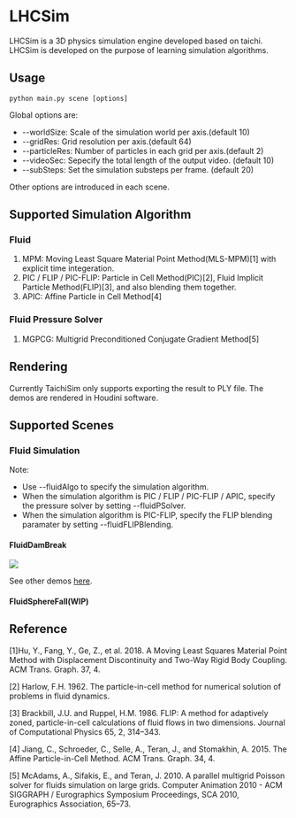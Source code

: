 # LHCSim
LHCSim is a 3D physics simulation engine developed based on taichi. LHCSim is developed on the purpose of learning simulation algorithms.

## Usage
```
python main.py scene [options]
```

Global options are:
+ --worldSize: Scale of the simulation world per axis.(default 10)
+ --gridRes: Grid resolution per axis.(default 64)
+ --particleRes: Number of particles in each grid per axis.(default 2)
+ --videoSec: Sepecify the total length of the output video. (default 10)
+ --subSteps: Set the simulation substeps per frame. (default 20)

Other options are introduced in each scene.

## Supported Simulation Algorithm
### Fluid
1. MPM: Moving Least Square Material Point Method(MLS-MPM)[1] with explicit time integeration.
2. PIC / FLIP / PIC-FLIP: Particle in Cell Method(PIC)[2], Fluid Implicit Particle Method(FLIP)[3], and also blending them together.
3. APIC: Affine Particle in Cell Method[4]

### Fluid Pressure Solver
1. MGPCG: Multigrid Preconditioned Conjugate Gradient Method[5]

## Rendering
Currently TaichiSim only supports exporting the result to PLY file. The demos are rendered in Houdini software.

## Supported Scenes
### Fluid Simulation
Note:
+ Use --fluidAlgo to specify the simulation algorithm.
+ When the simulation algorithm is PIC / FLIP / PIC-FLIP / APIC, specify the pressure solver by setting --fluidPSolver.
+ When the simulation algorithm is PIC-FLIP, specify the FLIP blending paramater by setting --fluidFLIPBlending.
#### FluidDamBreak
![](demos/FluidDamBreak/DambreakAPIC.gif)

See other demos [here](https://github.com/Robslhc/LHCSim/tree/sphere/demos/FluidDamBreak).
#### FluidSphereFall(WIP)

## Reference
[1]Hu, Y., Fang, Y., Ge, Z., et al. 2018. A Moving Least Squares Material Point Method with Displacement Discontinuity and Two-Way Rigid Body Coupling. ACM Trans. Graph. 37, 4.

[2] Harlow, F.H. 1962. The particle-in-cell method for numerical solution of problems in fluid dynamics.

[3] Brackbill, J.U. and Ruppel, H.M. 1986. FLIP: A method for adaptively zoned, particle-in-cell calculations of fluid flows in two dimensions. Journal of Computational Physics 65, 2, 314–343.

[4] Jiang, C., Schroeder, C., Selle, A., Teran, J., and Stomakhin, A. 2015. The Affine Particle-in-Cell Method. ACM Trans. Graph. 34, 4.

[5] McAdams, A., Sifakis, E., and Teran, J. 2010. A parallel multigrid Poisson solver for fluids simulation on large grids. Computer Animation 2010 - ACM SIGGRAPH / Eurographics Symposium Proceedings, SCA 2010, Eurographics Association, 65–73.

